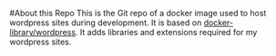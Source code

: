 #About this Repo
This is the Git repo of a docker image used to host wordpress sites during development. It is based on [docker-library/wordpress](https://registry.hub.docker.com/u/library/wordpress/).
It adds libraries and extensions required for my wordpress sites.